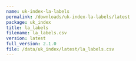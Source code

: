 ```yaml
---
name: uk-index-la-labels
permalink: /downloads/uk-index-la-labels/latest
package: uk_index
title: la_labels
filename: la_labels.csv
version: latest
full_version: 2.1.0
file: /data/uk_index/latest/la_labels.csv
---
```


